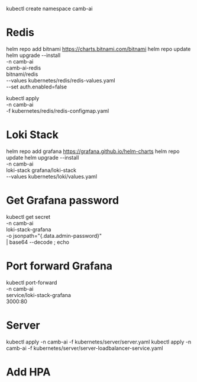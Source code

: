kubectl create namespace camb-ai

# Redis
helm repo add bitnami https://charts.bitnami.com/bitnami
helm repo update
helm upgrade --install \
  -n camb-ai \
  camb-ai-redis \
  bitnami/redis \
  --values kubernetes/redis/redis-values.yaml \
  --set auth.enabled=false

kubectl apply \
  -n camb-ai \
  -f kubernetes/redis/redis-configmap.yaml

# Loki Stack
helm repo add grafana https://grafana.github.io/helm-charts
helm repo update
helm upgrade --install \
  -n camb-ai \
  loki-stack grafana/loki-stack \
  --values kubernetes/loki/values.yaml 

# Get Grafana password
kubectl get secret \
  -n camb-ai \
  loki-stack-grafana \
  -o jsonpath="{.data.admin-password}" \
  | base64 --decode ; echo

# Port forward Grafana
kubectl port-forward \
  -n camb-ai \
  service/loki-stack-grafana \
  3000:80

# Server
kubectl apply -n camb-ai -f kubernetes/server/server.yaml
kubectl apply -n camb-ai -f kubernetes/server/server-loadbalancer-service.yaml
# Add HPA
